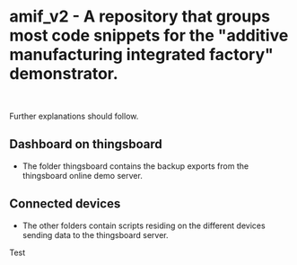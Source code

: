# amif_v2 - A repository that groups most code snippets for the "additive manufacturing integrated factory" demonstrator.

<p>&nbsp;</p>
<p>Further explanations should follow.</p>

## Dashboard on thingsboard
* The folder thingsboard contains the backup exports from the thingsboard online demo server.

## Connected devices
* The other folders contain scripts residing on the different devices sending data to the thingsboard server.

Test